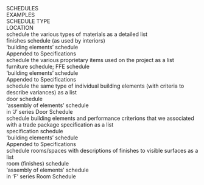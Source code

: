 <div class="cart-philosophies-grid-wrapper">
<div class="cart-philosophies-grid-one-of-four" style="border-top: 0px;">SCHEDULES</div>
<div class="cart-philosophies-grid-two-of-four">EXAMPLES</div>
<div class="cart-philosophies-grid-three-of-four">SCHEDULE TYPE</div>
<div class="cart-philosophies-grid-four-of-four">LOCATION</div>
</div>


<div class="cart-philosophies-grid-wrapper">
<div class="cart-philosophies-grid-one-of-four">schedule the various types of materials as a detailed list</div>
<div class="cart-philosophies-grid-two-of-four">finishes schedule (as used by interiors)</div>
<div class="cart-philosophies-grid-three-of-four">‘building elements’ schedule</div>
<div class="cart-philosophies-grid-four-of-four">Appended to Specifications</div>
</div>


<div class="cart-philosophies-grid-wrapper">
<div class="cart-philosophies-grid-one-of-four">schedule the various proprietary items used on the project as a list</div>
<div class="cart-philosophies-grid-two-of-four">furniture schedule; FFE schedule</div>
<div class="cart-philosophies-grid-three-of-four">‘building elements’ schedule</div>
<div class="cart-philosophies-grid-four-of-four">Appended to Specifications</div>
</div>


<div class="cart-philosophies-grid-wrapper">
<div class="cart-philosophies-grid-one-of-four">schedule the same type of individual building elements (with criteria to describe variances) as a list</div>
<div class="cart-philosophies-grid-two-of-four">door schedule</div>
<div class="cart-philosophies-grid-three-of-four">‘assembly of elements’ schedule</div>
<div class="cart-philosophies-grid-four-of-four">in ‘J’ series Door Schedule</div>
</div>


<div class="cart-philosophies-grid-wrapper">
<div class="cart-philosophies-grid-one-of-four">schedule building elements and performance criterions that we associated with a trade package specification as a list</div>
<div class="cart-philosophies-grid-two-of-four">specification schedule</div>
<div class="cart-philosophies-grid-three-of-four">‘building elements’ schedule</div>
<div class="cart-philosophies-grid-four-of-four">Appended to Specifications</div>
</div>


<div class="cart-philosophies-grid-wrapper">
<div class="cart-philosophies-grid-one-of-four">schedule rooms/spaces with descriptions of finishes to visible surfaces as a list</div>
<div class="cart-philosophies-grid-two-of-four">room (finishes) schedule</div>
<div class="cart-philosophies-grid-three-of-four">‘assembly of elements’ schedule</div>
<div class="cart-philosophies-grid-four-of-four">in ‘F’ series Room Schedule</div>
</div>